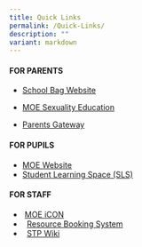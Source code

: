 ```yaml
---
title: Quick Links
permalink: /Quick-Links/
description: ""
variant: markdown
---
```

#### **FOR PARENTS**

*  [School Bag Website](https://www.schoolbag.edu.sg//)

*  [MOE Sexuality Education](https://www.bukitviewpri.moe.edu.sg/student/MOE-SEXUALITY-EDUCATION/)

*  [Parents Gateway](https://pg.moe.edu.sg/)


#### **FOR PUPILS**

*   [MOE Website](https://moe.gov.sg/)
*   [Student Learning Space (SLS)](https://vle.learning.moe.edu.sg/login)


#### **FOR STAFF**

*    [MOE iCON](https://icon.moe.edu.sg/)
*     [Resource Booking System](https://rbs.avero-tech.com/)
*     [STP Wiki](https://go.gov.sg/stp)